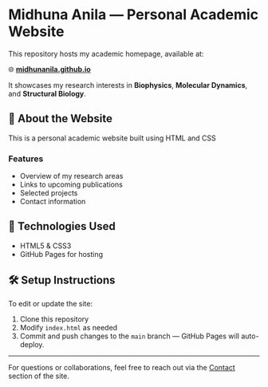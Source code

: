 # Midhuna Anila — Personal Academic Website

This repository hosts my academic homepage, available at:

🌐 **[midhunanila.github.io](https://midhunanila.github.io)**

It showcases my research interests in **Biophysics**, **Molecular Dynamics**, and **Structural Biology**.

## 🔬 About the Website

This is a personal academic website built using HTML and CSS

### Features

- Overview of my research areas
- Links to upcoming publications
- Selected projects
- Contact information

## 🚀 Technologies Used

- HTML5 & CSS3
- GitHub Pages for hosting

## 🛠️ Setup Instructions

To edit or update the site:
1. Clone this repository
2. Modify `index.html` as needed
3. Commit and push changes to the `main` branch — GitHub Pages will auto-deploy.

---

For questions or collaborations, feel free to reach out via the [Contact](https://midhunanila.github.io/#contact) section of the site.
